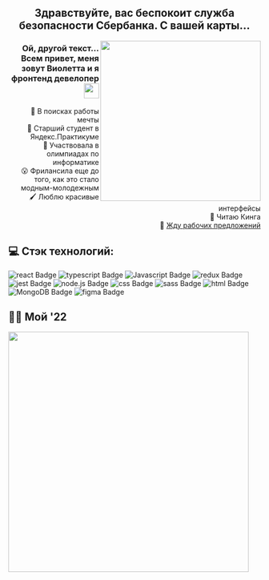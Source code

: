 <h2 align="center">Здравствуйте, вас беспокоит служба безопасности Сбербанка. С вашей карты...</h2>
<img src="https://media.giphy.com/media/3iyKHMIKg5VWG6qHUm/giphy.gif" width="320" align="right"/>
<h3 align="right">Ой, другой текст... Всем привет, меня зовут Виолетта и я фронтенд девелопер
  <img src="https://media.giphy.com/media/hvRJCLFzcasrR4ia7z/giphy.gif" width="30px"/>
</h3>
<div>
  <p align="right">
    🔭 В поисках работы мечты<br>
    👯 Старший студент в Яндекс.Практикуме<br>
    🎲 Участвовала в олимпиадах по информатике<br>
    😮 Фрилансила еще до того, как это стало модным-молодежным<br>
    🖌 Люблю красивые интерфейсы<br>
    🔪 Читаю Кинга<br>
    💬 <a href="https://t.me/violettavolkova">Жду рабочих предложений</a><br>
  </p>
  <div>
    <h2>💻 Стэк технологий: </h2>
    <div>
      <img src="https://img.shields.io/badge/react-F6AAE7?style=for-the-badge&logo=react&logoColor=white" alt="react Badge"/>
      <img src="https://img.shields.io/badge/TypeScript-2D6EFB?style=for-the-badge&logo=typescript&logoColor=white" alt="typescript Badge"/>
      <img src="https://img.shields.io/badge/JavaScript-35F93C?style=for-the-badge&logo=Javascript&logoColor=white" alt="Javascript Badge"/>
      <img src="https://img.shields.io/badge/redux-F6AAE7?style=for-the-badge&logo=redux&logoColor=white" alt="redux Badge"/>
      <img src="https://img.shields.io/badge/jest-2D6EFB?style=for-the-badge&logo=jest&logoColor=white" alt="jest Badge"/>
      <img src="https://img.shields.io/badge/node.js-35F93C?style=for-the-badge&logo=node.js&logoColor=white" alt="node.js Badge"/>
      <img src="https://img.shields.io/badge/CSS3-F6AAE7?style=for-the-badge&logo=css3&logoColor=white" alt="css Badge"/>
        <img src="https://img.shields.io/badge/sass-2D6EFB?style=for-the-badge&logo=sass&logoColor=white" alt="sass Badge"/>
      <img src="https://img.shields.io/badge/HTML5-35F93C?style=for-the-badge&logo=html5&logoColor=white" alt="html Badge"/>
      <img src="https://img.shields.io/badge/MongoDB-F6AAE7?style=for-the-badge&logo=MongoDB&logoColor=white" alt="MongoDB Badge"/>
      <img src="https://img.shields.io/badge/figma-2D6EFB?style=for-the-badge&logo=figma&logoColor=white" alt="figma Badge"/>
    </div>
    <h2>👩‍💻 Мой '22 </h2>
    <a href="https://skyline.github.com/vvvolkova-92/2022">
      <img src="https://media.giphy.com/media/v1.Y2lkPTc5MGI3NjExYjEwZThjMTE2OWU0OTI2MGVjMWMxM2FhNDU1ZTMwOTA2YWY3MjkyZCZjdD1n/VBIUbtou0DELCh0cBE/giphy.gif" width="480" align="center"/>
    </a>
    


